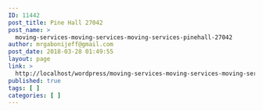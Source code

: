 ```yaml
---
ID: 11442
post_title: Pine Hall 27042
post_name: >
  moving-services-moving-services-moving-services-pinehall-27042
author: mrgabonijeff@gmail.com
post_date: 2018-03-28 01:49:55
layout: page
link: >
  http://localhost/wordpress/moving-services-moving-services-moving-services-pinehall-27042/
published: true
tags: [ ]
categories: [ ]
---
```

